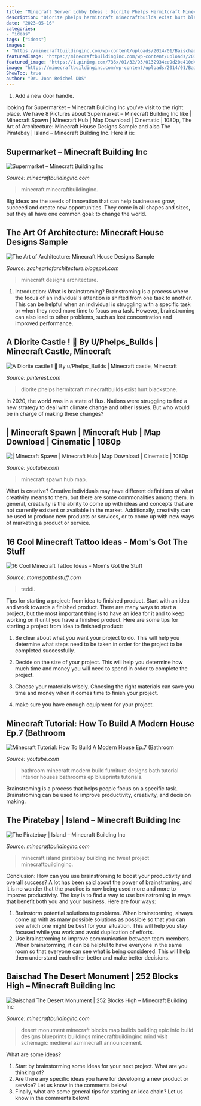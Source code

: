 ```yaml
---
title: "Minecraft Server Lobby Ideas : Diorite Phelps Hermitcraft Minecraftbuilds Exist Hurt Blackstone"
description: "Diorite phelps hermitcraft minecraftbuilds exist hurt blackstone"
date: "2023-05-16"
categories:
- "ideas"
tags: ["ideas"]
images:
- "https://minecraftbuildinginc.com/wp-content/uploads/2014/01/Baischad-The-Desert-Monument-252-Blocks-High-minecraft-building-ideas-6.jpg"
featuredImage: "https://minecraftbuildinginc.com/wp-content/uploads/2014/01/SuperMarket-Minecraft-building-ideas-shopping-4.jpg"
featured_image: "https://i.pinimg.com/736x/01/32/93/0132934ce9d20e410d4f57ed4e4db725.jpg"
image: "https://minecraftbuildinginc.com/wp-content/uploads/2014/01/Baischad-The-Desert-Monument-252-Blocks-High-minecraft-building-ideas-6.jpg"
ShowToc: true
author: "Dr. Joan Reichel DDS"
---
```



1. Add a new door handle. 

	

		
looking for Supermarket – Minecraft Building Inc you've visit to the right place. We have 8 Pictures about Supermarket – Minecraft Building Inc like | Minecraft Spawn | Minecraft Hub | Map Download | Cinematic | 1080p, The Art of Architecture: Minecraft House Designs Sample and also The Piratebay | Island – Minecraft Building Inc. Here it is:
		
    
## Supermarket – Minecraft Building Inc

<img loading=lazy src="https://minecraftbuildinginc.com/wp-content/uploads/2014/01/SuperMarket-Minecraft-building-ideas-shopping-4.jpg" onerror="this.onerror=null;this.src='https://tse4.mm.bing.net/th?id=OIP.DsH1hcimQREFmDOECi_22gHaD0&amp;pid=15.1';" alt="Supermarket – Minecraft Building Inc">

_Source: minecraftbuildinginc.com_

>minecraft minecraftbuildinginc. 

	

Big Ideas are the seeds of innovation that can help businesses grow, succeed and create new opportunities. They come in all shapes and sizes, but they all have one common goal: to change the world.

    
## The Art Of Architecture: Minecraft House Designs Sample

<img loading=lazy src="https://1.bp.blogspot.com/-upuKJQFyjww/TmqKq214HzI/AAAAAAAAAaM/CHgUZMUCrVg/s1600/2011-09-09_16.49.36.png" onerror="this.onerror=null;this.src='https://tse4.mm.bing.net/th?id=OIP.aMFgNAVGIdgjvwUUqI3-ngHaEg&amp;pid=15.1';" alt="The Art of Architecture: Minecraft House Designs Sample">

_Source: zachsartofarchitecture.blogspot.com_

>minecraft designs architecture. 

	

1. Introduction: What is brainstroming?
Brainstroming is a process where the focus of an individual's attention is shifted from one task to another. This can be helpful when an individual is struggling with a specific task or when they need more time to focus on a task. However, brainstroming can also lead to other problems, such as lost concentration and improved performance.

    
## A Diorite Castle ! 🏰 By U/Phelps_Builds | Minecraft Castle, Minecraft

<img loading=lazy src="https://i.pinimg.com/736x/01/32/93/0132934ce9d20e410d4f57ed4e4db725.jpg" onerror="this.onerror=null;this.src='https://tse4.mm.bing.net/th?id=OIP.RcJ1yiZPEuhJk0W8d1ZOSgAAAA&amp;pid=15.1';" alt="A Diorite castle ! 🏰 By u/Phelps_Builds | Minecraft castle, Minecraft">

_Source: pinterest.com_

>diorite phelps hermitcraft minecraftbuilds exist hurt blackstone. 

	

In 2020, the world was in a state of flux. Nations were struggling to find a new strategy to deal with climate change and other issues. But who would be in charge of making these changes?

    
## | Minecraft Spawn | Minecraft Hub | Map Download | Cinematic | 1080p

<img loading=lazy src="https://i.ytimg.com/vi/PY4j4FeMu4k/maxresdefault.jpg" onerror="this.onerror=null;this.src='https://tse3.mm.bing.net/th?id=OIP.-tBLFv-r_15TafMlnUEc3QHaEK&amp;pid=15.1';" alt="| Minecraft Spawn | Minecraft Hub | Map Download | Cinematic | 1080p">

_Source: youtube.com_

>minecraft spawn hub map. 

	

What is creative?
Creative individuals may have different definitions of what creativity means to them, but there are some commonalities among them. In general, creativity is the ability to come up with ideas and concepts that are not currently existent or available in the market. Additionally, creativity can be used to produce new products or services, or to come up with new ways of marketing a product or service.

    
## 16 Cool Minecraft Tattoo Ideas - Mom&#039;s Got The Stuff

<img loading=lazy src="https://momsgotthestuff.com/wp-content/uploads/2021/06/minecraft-tattoo-ideas-5.jpg" onerror="this.onerror=null;this.src='https://tse3.mm.bing.net/th?id=OIP._ascmTAy0EpzdLwLJa-pVwHaHa&amp;pid=15.1';" alt="16 Cool Minecraft Tattoo Ideas - Mom&#039;s Got the Stuff">

_Source: momsgotthestuff.com_

>teddi. 

	

Tips for starting a project: from idea to finished product.
Start with an idea and work towards a finished product. There are many ways to start a project, but the most important thing is to have an idea for it and to keep working on it until you have a finished product. Here are some tips for starting a project from idea to finished product: 
1. Be clear about what you want your project to do. This will help you determine what steps need to be taken in order for the project to be completed successfully. 

2. Decide on the size of your project. This will help you determine how much time and money you will need to spend in order to complete the project. 

3. Choose your materials wisely. Choosing the right materials can save you time and money when it comes time to finish your project. 

4. make sure you have enough equipment for your project.

    
## Minecraft Tutorial: How To Build A Modern House Ep.7 (Bathroom

<img loading=lazy src="http://i1.ytimg.com/vi/udmZYretlWM/maxresdefault.jpg" onerror="this.onerror=null;this.src='https://tse2.mm.bing.net/th?id=OIP.pnOzeFTTfDtLEt0Hycd8KAHaEK&amp;pid=15.1';" alt="Minecraft Tutorial: How To Build A Modern House Ep.7 (Bathroom">

_Source: youtube.com_

>bathroom minecraft modern build furniture designs bath tutorial interior houses bathrooms ep blueprints tutorials. 

	

Brainstroming is a process that helps people focus on a specific task. Brainstroming can be used to improve productivity, creativity, and decision making.

    
## The Piratebay | Island – Minecraft Building Inc

<img loading=lazy src="http://minecraftbuildinginc.com/wp-content/uploads/2013/11/The-Piratebay-minecraft-building-ideas-6.jpg" onerror="this.onerror=null;this.src='https://tse3.mm.bing.net/th?id=OIP.37xUAn1yrnL1ttlm9Fu8EQHaFN&amp;pid=15.1';" alt="The Piratebay | Island – Minecraft Building Inc">

_Source: minecraftbuildinginc.com_

>minecraft island piratebay building inc tweet project minecraftbuildinginc. 

	

Conclusion: How can you use brainstroming to boost your productivity and overall success?
A lot has been said about the power of brainstroming, and it is no wonder that the practice is now being used more and more to improve productivity. The key is to find a way to use brainstroming in ways that benefit both you and your business. Here are four ways: 
1. Brainstorm potential solutions to problems. When brainstorming, always come up with as many possible solutions as possible so that you can see which one might be best for your situation. This will help you stay focused while you work and avoid duplication of efforts. 
2. Use brainstroming to improve communication between team members. When brainstorming, it can be helpful to have everyone in the same room so that everyone can see what is being considered. This will help them understand each other better and make better decisions. 

    
## Baischad The Desert Monument | 252 Blocks High – Minecraft Building Inc

<img loading=lazy src="https://minecraftbuildinginc.com/wp-content/uploads/2014/01/Baischad-The-Desert-Monument-252-Blocks-High-minecraft-building-ideas-6.jpg" onerror="this.onerror=null;this.src='https://tse3.mm.bing.net/th?id=OIP.P-v5siGWGY-vZCNyFswPFwHaEW&amp;pid=15.1';" alt="Baischad The Desert Monument | 252 Blocks High – Minecraft Building Inc">

_Source: minecraftbuildinginc.com_

>desert monument minecraft blocks map builds building epic info build designs blueprints buildings minecraftbuildinginc mind visit schemagic medieval azminecraft announcement. 

	

What are some ideas?
1. Start by brainstorming some ideas for your next project. What are you thinking of?
2. Are there any specific ideas you have for developing a new product or service? Let us know in the comments below!
3. Finally, what are some general tips for starting an idea chain? Let us know in the comments below!

